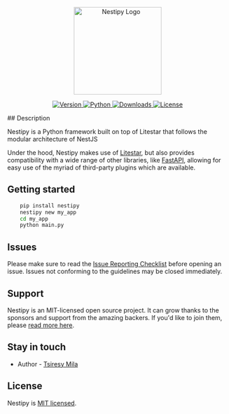 <p align="center">
  <a href="https://nestipy.com/" target="blank"><img src="https://github.com/tsiresymila1/nestipy/blob/main/nestipy.png" width="200" alt="Nestipy Logo" /></a>
</p>
<p align="center">
    <a href="https://pypi.org/project/nestipy">
        <img src="https://img.shields.io/pypi/v/nestipy?color=%2334D058&label=pypi%20package" alt="Version">
    </a>
    <a href="https://pypi.org/project/nestipy">
        <img src="https://img.shields.io/pypi/pyversions/nestipy.svg?color=%2334D058" alt="Python">
    </a>
    <a href="https://pepy.tech/project/nestipy">
        <img src="https://static.pepy.tech/personalized-badge/nestipy?period=total&units=international_system&left_color=grey&right_color=brightgreen&left_text=Downloads" alt="Downloads">
    </a>
    <a href="https://github.com/tsiresymila1/nestipy/blob/main/LICENSE">
        <img src="https://img.shields.io/github/license/tsiresymila1/nestipy" alt="License">
    </a>
</p>
## Description

<p>Nestipy is a Python framework built on top of Litestar that follows the modular architecture of NestJS</p>
<p>Under the hood, Nestipy makes use of <a href="https://litestar.dev/" target="_blank">Litestar</a>, but also provides compatibility with a wide range of other libraries, like <a href="https://fastapi.tiangolo.com/" target="_blank">FastAPI</a>, allowing for easy use of the myriad of third-party plugins which are available.</p>

## Getting started

```cmd
    pip install nestipy
    nestipy new my_app
    cd my_app
    python main.py
```

## Issues

Please make sure to read the [Issue Reporting Checklist](https://github.com/tsiresymila/nestipy) before opening an
issue. Issues not conforming to the guidelines may be closed immediately.

## Support

Nestipy is an MIT-licensed open source project. It can grow thanks to the sponsors and support from the amazing backers.
If you'd like to join them, please [read more here](https://docs.nestipy.com/support).

## Stay in touch

- Author - [Tsiresy Mila](https://tsiresymila.vercel.app)

## License

Nestipy is [MIT licensed](LICENSE).